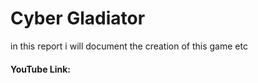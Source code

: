 <h1>Cyber Gladiator</h1>

<p>in this report i will document the creation of this game etc </p>

<h4>YouTube Link:</h4>
